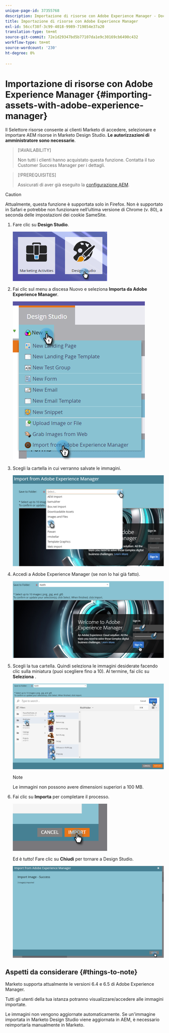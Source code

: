 ```yaml
---
unique-page-id: 37355768
description: Importazione di risorse con Adobe Experience Manager - Documentazione Marketo - Documentazione del prodotto
title: Importazione di risorse con Adobe Experience Manager
exl-id: 56ccf38f-3c99-4018-9989-719854e37a20
translation-type: tm+mt
source-git-commit: 72e1d29347bd5b77107da1e9c30169cb6490c432
workflow-type: tm+mt
source-wordcount: '230'
ht-degree: 0%

---
```


# Importazione di risorse con Adobe Experience Manager {#importing-assets-with-adobe-experience-manager}

Il Selettore risorse consente ai clienti Marketo di accedere, selezionare e importare AEM risorse in Marketo Design Studio. **Le autorizzazioni di amministratore sono necessarie**.

>[!AVAILABILITY]
>
>
>Non tutti i clienti hanno acquistato questa funzione. Contatta il tuo Customer Success Manager per i dettagli.

>[!PREREQUISITES]
>
>Assicurati di aver già eseguito la [configurazione AEM](/help/marketo/product-docs/core-marketo-concepts/miscellaneous/configuring-adobe-experience-manager-integration.md).

>[!CAUTION]
>
>Attualmente, questa funzione è supportata solo in Firefox. Non è supportato in Safari e potrebbe non funzionare nell’ultima versione di Chrome (v. 80), a seconda delle impostazioni dei cookie SameSite.

1. Fare clic su **Design Studio**.

   ![](assets/one-1.png)

1. Fai clic sul menu a discesa Nuovo e seleziona **Importa da Adobe Experience Manager**.

   ![](assets/two-1.png)

1. Scegli la cartella in cui verranno salvate le immagini.

   ![](assets/three-1.png)

1. Accedi a Adobe Experience Manager (se non lo hai già fatto).

   ![](assets/four-1.png)

1. Scegli la tua cartella. Quindi seleziona le immagini desiderate facendo clic sulla miniatura (puoi scegliere fino a 10). Al termine, fai clic su **Seleziona** .

   ![](assets/five.png)

   >[!NOTE]
   >
   >Le immagini non possono avere dimensioni superiori a 100 MB.

1. Fai clic su **Importa** per completare il processo.

   ![](assets/six-1.png)

   Ed è tutto! Fare clic su **Chiudi** per tornare a Design Studio.

   ![](assets/seven-1.png)

## Aspetti da considerare {#things-to-note}

Marketo supporta attualmente le versioni 6.4 e 6.5 di Adobe Experience Manager.

Tutti gli utenti della tua istanza potranno visualizzare/accedere alle immagini importate.

Le immagini non vengono aggiornate automaticamente. Se un&#39;immagine importata in Marketo Design Studio viene aggiornata in AEM, è necessario reimportarla manualmente in Marketo.
